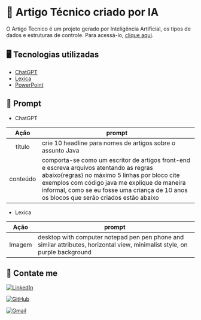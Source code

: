 # 📓 Artigo Técnico criado por IA

O Artigo Tecnico é um projeto gerado por Inteligência Artificial, os tipos de dados e estruturas de controle. Para acessá-lo, [clique aqui](https://www.dio.me/articles/explorando-java-domine-tipos-de-dados-e-estruturas-de-controle).

## 🖥️ Tecnologias utilizadas 

- [ChatGPT](https://chat.openai.com/) 
- [Lexica](https://lexica.art)
- [PowerPoint](https://www.microsoft.com/en/microsoft-365/powerpoint)

## 🤖 Prompt

- ChatGPT

|   Ação   | prompt                                                                                                                                                                                                                                                                         |
| :------: | ------------------------------------------------------------------------------------------------------------------------------------------------------------------------------------------------------------------------------------------------------------------------------ |
|  título  |  crie 10 headline para nomes de artigos sobre o assunto Java  |
| conteúdo |comporta-se como um escritor de artigos front-end e escreva arquivos atentando as regras abaixo{regras} no máximo 5 linhas por bloco cite exemplos com  código java me explique de maneira informal, como se eu fosse uma criança de 10 anos os blocos que serão criados estão abaixo|

- Lexica

|  Ação  | prompt                                                                                 |
| :----: | -------------------------------------------------------------------------------------- |
| Imagem |  desktop with computer notepad pen pen phone and similar attributes, horizontal view, minimalist style, on purple background|

## 🔗 Contate me

[![LinkedIn](https://img.shields.io/badge/LinkedIn-0077B5?style=for-the-badge&logo=linkedin&logoColor=white)](https://www.linkedin.com/in/isabele-silvestre/)  

[![GitHub](https://img.shields.io/badge/GitHub-100000?style=for-the-badge&logo=github&logoColor=white)](https://github.com/r1znp)

[![Gmail](https://img.shields.io/badge/Gmail-333333?style=for-the-badge&logo=gmail&logoColor=red)](gmail:isabele.silvestre.27@gmail.com)
